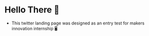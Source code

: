 # Hello There 👋
* This twitter landing page was designed as an entry test for makers innovation internship 🖥️
